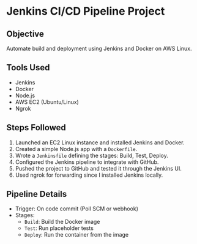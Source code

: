 # Jenkins CI/CD Pipeline Project

## Objective
Automate build and deployment using Jenkins and Docker on AWS Linux.

## Tools Used
- Jenkins
- Docker
- Node.js
- AWS EC2 (Ubuntu/Linux)
- Ngrok

## Steps Followed

1. Launched an EC2 Linux instance and installed Jenkins and Docker.
2. Created a simple Node.js app with a `Dockerfile`.
3. Wrote a `Jenkinsfile` defining the stages: Build, Test, Deploy.
4. Configured the Jenkins pipeline to integrate with GitHub.
5. Pushed the project to GitHub and tested it through the Jenkins UI.
6. Used ngrok for forwarding since I installed Jenkins locally.

## Pipeline Details
- Trigger: On code commit (Poll SCM or webhook)
- Stages:
  - `Build`: Build the Docker image
  - `Test`: Run placeholder tests
  - `Deploy`: Run the container from the image